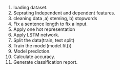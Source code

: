 1. loading dataset.
2. Seprating Independent and dependent features.
3. cleaning data ,a) steming, b) stopwords
4. Fix a sentence length to fix a input.
5. Apply one hot representation
6. Apply LSTM network.
7. Split the data(train, test split)
8. Train the model(model.fit())
9. Model prediction.
10. Calculate accuracy.
11. Generate classification report.
   
